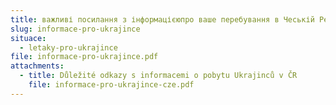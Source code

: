 ```yaml
---
title: важливі посилання з інформацієюпро ваше перебування в Чеській Республіці
slug: informace-pro-ukrajince
situace:
  - letaky-pro-ukrajince
file: informace-pro-ukrajince.pdf
attachments:
  - title: Důležité odkazy s informacemi o pobytu Ukrajinců v ČR
    file: informace-pro-ukrajince-cze.pdf
---
```

